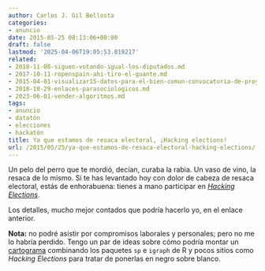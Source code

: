```yaml
---
author: Carlos J. Gil Bellosta
categories:
- anuncio
date: 2015-05-25 08:13:06+00:00
draft: false
lastmod: '2025-04-06T19:05:53.819217'
related:
- 2018-11-08-siguen-votando-igual-los-diputados.md
- 2017-10-11-ropenspain-ahi-tiro-el-guante.md
- 2015-04-01-visualizar15-datos-para-el-bien-comun-convocatoria-de-proyectos.md
- 2018-10-29-enlaces-parasociologicos.md
- 2023-06-01-vender-algoritmos.md
tags:
- anuncio
- datatón
- elecciones
- hackatón
title: Ya que estamos de resaca electoral, ¡Hacking elections!
url: /2015/05/25/ya-que-estamos-de-resaca-electoral-hacking-elections/
---
```


Un pelo del perro que te mordió, decían, curaba la rabia. Un vaso de vino, la resaca de lo mismo. Si te has levantado hoy con dolor de cabeza de resaca electoral, estás de enhorabuena: tienes a mano participar en [_Hacking Elections_](http://hackathon.elconfidencial.com/).

Los detalles, mucho mejor contados que podría hacerlo yo, en el enlace anterior.

**Nota:** no podré asistir por compromisos laborales y personales; pero no me lo habría perdido. Tengo un par de ideas sobre cómo podría montar un [cartograma](https://datanalytics.com/2015/05/22/cartogramas-vs-huertogramas/) combinando los paquetes `sp` e `igraph` de R y pocos sitios como _Hacking Elections_ para tratar de ponerlas en negro sobre blanco.